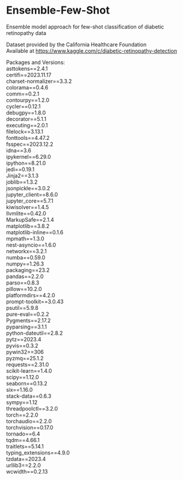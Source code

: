 # Ensemble-Few-Shot
Ensemble model approach for few-shot classification of diabetic retinopathy data  

Dataset provided by the California Healthcare Foundation  
Available at https://www.kaggle.com/c/diabetic-retinopathy-detection

Packages and Versions:  
asttokens==2.4.1  
certifi==2023.11.17  
charset-normalizer==3.3.2  
colorama==0.4.6  
comm==0.2.1  
contourpy==1.2.0  
cycler==0.12.1  
debugpy==1.8.0  
decorator==5.1.1  
executing==2.0.1  
filelock==3.13.1  
fonttools==4.47.2  
fsspec==2023.12.2  
idna==3.6  
ipykernel==6.29.0  
ipython==8.21.0  
jedi==0.19.1  
Jinja2==3.1.3  
joblib==1.3.2  
jsonpickle==3.0.2  
jupyter_client==8.6.0  
jupyter_core==5.7.1  
kiwisolver==1.4.5  
llvmlite==0.42.0  
MarkupSafe==2.1.4  
matplotlib==3.8.2  
matplotlib-inline==0.1.6  
mpmath==1.3.0  
nest-asyncio==1.6.0  
networkx==3.2.1  
numba==0.59.0  
numpy==1.26.3  
packaging==23.2  
pandas==2.2.0  
parso==0.8.3  
pillow==10.2.0  
platformdirs==4.2.0  
prompt-toolkit==3.0.43  
psutil==5.9.8  
pure-eval==0.2.2  
Pygments==2.17.2  
pyparsing==3.1.1  
python-dateutil==2.8.2  
pytz==2023.4  
pyvis==0.3.2  
pywin32==306  
pyzmq==25.1.2  
requests==2.31.0  
scikit-learn==1.4.0  
scipy==1.12.0  
seaborn==0.13.2  
six==1.16.0  
stack-data==0.6.3  
sympy==1.12  
threadpoolctl==3.2.0  
torch==2.2.0  
torchaudio==2.2.0  
torchvision==0.17.0  
tornado==6.4  
tqdm==4.66.1  
traitlets==5.14.1  
typing_extensions==4.9.0  
tzdata==2023.4  
urllib3==2.2.0  
wcwidth==0.2.13  
